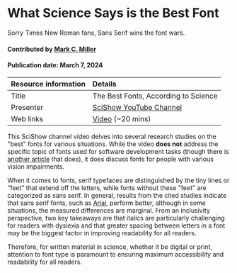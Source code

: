 # What Science Says is the Best Font
<!--deck text start-->
Sorry Times New Roman fans, Sans Serif wins the font wars.
<!--deck text end-->

#### Contributed by [Mark C. Miller](https://github.com/markcmiller86 "Mark C. Miller GitHub Profile")
#### Publication date: March 7, 2024

Resource information | Details 
:--- | :--- 
Title | The Best Fonts, According to Science
Presenter | [SciShow YouTube Channel](https://www.youtube.com/@SciShow)
Web links | [Video](https://youtu.be/7g_7Cr1vEnM?si=aZ8UpyNdglD3e6S2) (~20 mins)

This SciShow channel video delves into several research studies on the "best" fonts for various situations.
While the video **does not** address the specific topic of fonts used for software development tasks (though there is [another article](https://realpython.com/coding-font/) that does), it does discuss fonts for people with various vision impairments.


When it comes to fonts, serif typefaces are distinguished by the tiny lines or “feet” that extend off the letters, while fonts without these "feet" are categorized as sans serif.
In general, results from the cited studies indicate that sans serif fonts, such as [Arial](https://en.wikipedia.org/wiki/Arial), perform better, although in some situations, the measured differences are marginal. 
From an inclusivity perspective, two key takeaways are that italics are particularly challenging for readers with dyslexia and that greater spacing between letters in a font may be the biggest factor in improving readability for all readers.

Therefore, for written material in science, whether it be digital or print, attention to font type is paramount to ensuring maximum accessibility and readability for all readers.

<!---
Publish: yes
Topics: Inclusivity, Personal Productivity and Sustainability, User Experience Design
Pinned: no
RSS update: 2024-02-07
--->
